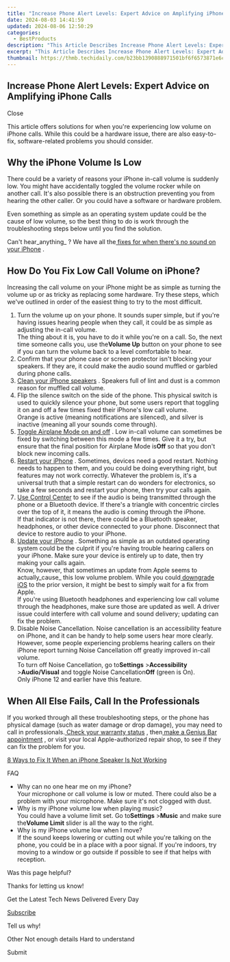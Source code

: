 ```yaml
---
title: "Increase Phone Alert Levels: Expert Advice on Amplifying iPhone Calls"
date: 2024-08-03 14:41:59
updated: 2024-08-06 12:50:29
categories:
  - BestProducts
description: "This Article Describes Increase Phone Alert Levels: Expert Advice on Amplifying iPhone Calls"
excerpt: "This Article Describes Increase Phone Alert Levels: Expert Advice on Amplifying iPhone Calls"
thumbnail: https://thmb.techidaily.com/b23bb1390888971501bf6f6573871e6ccaea8d6852036dd6da2c0d0c4b8e66aa.jpg
---
```


## Increase Phone Alert Levels: Expert Advice on Amplifying iPhone Calls

Close 

 This article offers solutions for when you're experiencing low volume on iPhone calls. While this could be a hardware issue, there are also easy-to-fix, software-related problems you should consider.

##  Why the iPhone Volume Is Low 

 There could be a variety of reasons your iPhone in-call volume is suddenly low. You might have accidentally toggled the volume rocker while on another call. It's also possible there is an obstruction preventing you from hearing the other caller. Or you could have a software or hardware problem.

 Even something as simple as an operating system update could be the cause of low volume, so the best thing to do is work through the troubleshooting steps below until you find the solution.

 Can't hear_anything_ ? We have all the[ fixes for when there's no sound on your iPhone](https://www.lifewire.com/fix-volume-on-iphone-4174470) .

##  How Do You Fix Low Call Volume on iPhone? 

 Increasing the call volume on your iPhone might be as simple as turning the volume up or as tricky as replacing some hardware. Try these steps, which we've outlined in order of the easiest thing to try to the most difficult.  

1. Turn the volume up on your phone. It sounds super simple, but if you're having issues hearing people when they call, it could be as simple as adjusting the in-call volume.  
 The thing about it is, you have to do it while you're on a call. So, the next time someone calls you, use the**Volume Up** button on your phone to see if you can turn the volume back to a level comfortable to hear.
2. Confirm that your phone case or screen protector isn't blocking your speakers. If they are, it could make the audio sound muffled or garbled during phone calls.
3. [ Clean your iPhone speakers](https://www.lifewire.com/clean-iphone-speakers-4692263) . Speakers full of lint and dust is a common reason for muffled call volume.
4. Flip the silence switch on the side of the phone. This physical switch is used to quickly silence your phone, but some users report that toggling it on and off a few times fixed their iPhone's low call volume.  
 Orange is active (meaning notifications are silenced), and silver is inactive (meaning all your sounds come through).
5. [ Toggle Airplane Mode on and off](https://www.lifewire.com/what-is-iphone-airplane-mode-2000238) . Low in-call volume can sometimes be fixed by switching between this mode a few times. Give it a try, but ensure that the final position for Airplane Mode is**Off** so that you don't block new incoming calls.
6. [ Restart your iPhone](https://www.lifewire.com/how-to-restart-iphone-2000288) . Sometimes, devices need a good restart. Nothing needs to happen to them, and you could be doing everything right, but features may not work correctly. Whatever the problem is, it's a universal truth that a simple restart can do wonders for electronics, so take a few seconds and restart your phone, then try your calls again.
7. [ Use Control Center](https://www.lifewire.com/how-to-use-control-center-on-iphone-and-ipod-touch-4103833) to see if the audio is being transmitted through the phone or a Bluetooth device. If there's a triangle with concentric circles over the top of it, it means the audio is coming through the iPhone.  
 If that indicator is not there, there could be a Bluetooth speaker, headphones, or other device connected to your phone. Disconnect that device to restore audio to your iPhone.
8. [ Update your iPhone](https://www.lifewire.com/upgrade-iphones-operating-system-2000293) . Something as simple as an outdated operating system could be the culprit if you're having trouble hearing callers on your iPhone. Make sure your device is entirely up to date, then try making your calls again.  
 Know, however, that sometimes an update from Apple seems to actually_cause_ this low volume problem. While you could[ downgrade iOS](https://www.lifewire.com/how-to-downgrade-ios-without-losing-data-4771805) to the prior version, it might be best to simply wait for a fix from Apple.  
 If you're using Bluetooth headphones and experiencing low call volume through the headphones, make sure those are updated as well. A driver issue could interfere with call volume and sound delivery; updating can fix the problem.
9. Disable Noise Cancellation. Noise cancellation is an accessibility feature on iPhone, and it can be handy to help some users hear more clearly. However, some people experiencing problems hearing callers on their iPhone report turning Noise Cancellation off greatly improved in-call volume.  
 To turn off Noise Cancellation, go to**Settings** \>**Accessibility** \>**Audio/Visual** and toggle Noise Cancellation**Off** (green is On).  
Only iPhone 12 and earlier have this feature.

##  When All Else Fails, Call In the Professionals 

 If you worked through all these troubleshooting steps, or the phone has physical damage (such as water damage or drop damage), you may need to call in professionals.[ Check your warranty status](https://www.lifewire.com/is-your-phone-under-warranty-2000667) , then[ make a Genius Bar appointment](https://www.lifewire.com/how-to-make-an-apple-genius-bar-appointment-1999601) , or visit your local Apple-authorized repair shop, to see if they can fix the problem for you.

[  8 Ways to Fix It When an iPhone Speaker Is Not Working ](https://www.lifewire.com/fix-non-working-iphone-speaker-4177315) 

 FAQ

* Why can no one hear me on my iPhone?  
 Your microphone or call volume is low or muted. There could also be a problem with your microphone. Make sure it's not clogged with dust.
* Why is my iPhone volume low when playing music?  
 You could have a volume limit set. Go to**Settings** \>**Music** and make sure the**Volume Limit** slider is all the way to the right.
* Why is my iPhone volume low when I move?  
 If the sound keeps lowering or cutting out while you're talking on the phone, you could be in a place with a poor signal. If you're indoors, try moving to a window or go outside if possible to see if that helps with reception.

Was this page helpful?

Thanks for letting us know!

 Get the Latest Tech News Delivered Every Day

[ Subscribe ](https://www.lifewire.com/#) 

Tell us why!

 Other  Not enough details  Hard to understand 

 Submit 

<ins class="adsbygoogle"
     style="display:block"
     data-ad-format="autorelaxed"
     data-ad-client="ca-pub-7571918770474297"
     data-ad-slot="1223367746"></ins>



<ins class="adsbygoogle"
     style="display:block"
     data-ad-client="ca-pub-7571918770474297"
     data-ad-slot="8358498916"
     data-ad-format="auto"
     data-full-width-responsive="true"></ins>
